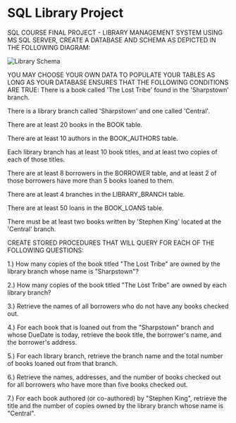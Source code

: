 # SQL Library Project

SQL COURSE FINAL PROJECT - LIBRARY MANAGEMENT SYSTEM
USING MS SQL SERVER, CREATE A DATABASE AND SCHEMA AS DEPICTED IN THE FOLLOWING DIAGRAM:

![Library Schema](https://github.com/allisonhill00/pictures/blob/master/Coursework%20Resources/dbLibrarySchema.png)

YOU MAY CHOOSE YOUR OWN DATA TO POPULATE YOUR TABLES AS LONG AS YOUR DATABASE ENSURES THAT THE FOLLOWING CONDITIONS ARE TRUE:
There is a book called 'The Lost Tribe' found in the 'Sharpstown' branch.

There is a library branch called 'Sharpstown' and one called 'Central'.

There are at least 20 books in the BOOK table.

There are at least 10 authors in the BOOK_AUTHORS table.

Each library branch has at least 10 book titles, and at least two copies of each of those titles.

There are at least 8 borrowers in the BORROWER table, and at least 2 of those borrowers have more than 5 books loaned to them.

There are at least 4 branches in the LIBRARY_BRANCH table.

There are at least 50 loans in the BOOK_LOANS table.

There must be at least two books written by 'Stephen King' located at the 'Central' branch.

CREATE STORED PROCEDURES THAT WILL QUERY FOR EACH OF THE FOLLOWING QUESTIONS:

1.) How many copies of the book titled "The Lost Tribe" are owned by the library branch whose name is "Sharpstown"?

2.) How many copies of the book titled "The Lost Tribe" are owned by each library branch?

3.) Retrieve the names of all borrowers who do not have any books checked out.

4.) For each book that is loaned out from the "Sharpstown" branch and whose DueDate is today, retrieve the book title, the borrower's name, and the borrower's address.

5.) For each library branch, retrieve the branch name and the total number of books loaned out from that branch.

6.) Retrieve the names, addresses, and the number of books checked out for all borrowers who have more than five books checked out.

7.) For each book authored (or co-authored) by "Stephen King", retrieve the title and the number of copies owned by the library branch whose name is "Central".
